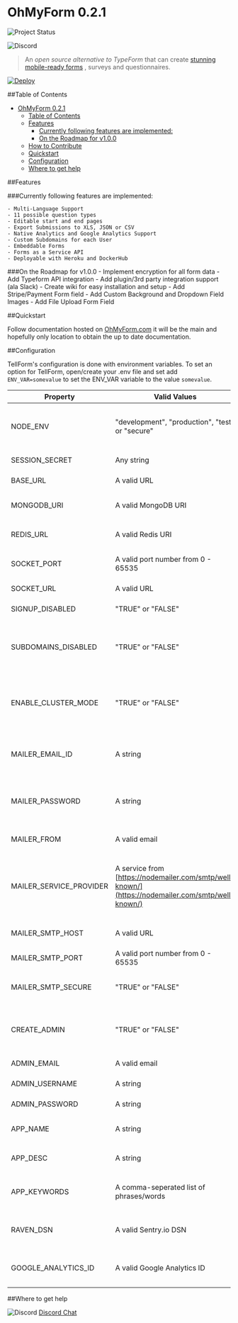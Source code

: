# OhMyForm 0.2.1


<!-- TODO: Code Shelter maybe. -->
<!-- [![Code Shelter](https://www.codeshelter.co/static/badges/badge-flat.svg)](https://www.codeshelter.co/) -->
<!-- TODO: Travis CI maybe. -->
<!-- [![Build Status](https://travis-ci.org/tellform/tellform.svg?branch=master)](https://travis-ci.org/tellform/tellform) -->
![Project Status](https://img.shields.io/badge/status-0.2.1-green.svg)
<!-- TODO: Codeacy maybe. -->
<!-- [![Codacy Badge](https://api.codacy.com/project/badge/Grade/3491e86eb7194308b8fc80711d736ede)](https://www.codacy.com/app/david-baldwin/tellform?utm_source=github.com&amp;utm_medium=referral&amp;utm_content=tellform/tellform&amp;utm_campaign=Badge_Grade) -->
<!--
Moving over to Discord so that I can manage things without hassle.
[![Gitter](https://badges.gitter.im/tellform/Lobby.svg)](https://gitter.im/tellform/Lobby?utm_source=badge&utm_medium=badge&utm_campaign=pr-badge)
-->
![Discord](https://img.shields.io/discord/595773457862492190.svg?label=Discord%20Chat)
> An *open source alternative to TypeForm* that can create [stunning mobile-ready forms](https://ohmyform.com/examples) , surveys and questionnaires.

[![Deploy](https://www.herokucdn.com/deploy/button.svg)](https://heroku.com/deploy?template=https://github.com/ohmyform/ohmyform/tree/production)

##Table of Contents  

<!-- TOC depthFrom:1 depthTo:6 withLinks:1 updateOnSave:1 orderedList:0 -->

- [OhMyForm 0.2.1](#ohmyform-021)
	- [Table of Contents](#table-of-contents)
	- [Features](#features)
		- [Currently following features are implemented:](#currently-following-features-are-implemented)
		- [On the Roadmap for v1.0.0](#on-the-roadmap-for-v100)
	- [How to Contribute](#how-to-contribute)
	- [Quickstart](#quickstart)
	- [Configuration](#configuration)
	- [Where to get help](#where-to-get-help)

<!-- /TOC -->

##Features

###Currently following features are implemented:

	- Multi-Language Support
	- 11 possible question types
	- Editable start and end pages
	- Export Submissions to XLS, JSON or CSV
	- Native Analytics and Google Analytics Support
	- Custom Subdomains for each User
	- Embeddable Forms
	- Forms as a Service API
	- Deployable with Heroku and DockerHub

###On the Roadmap for v1.0.0
	- Implement encryption for all form data
	- Add Typeform API integration
	- Add plugin/3rd party integration support (ala Slack)
	- Create wiki for easy installation and setup
	- Add Stripe/Payment Form field
	- Add Custom Background and Dropdown Field Images
	- Add File Upload Form Field


<!-- TODO: add a CONTRIBUTING.md.
##How to Contribute

Please checkout our CONTRIBUTING.md on ways to contribute to TellForm. -->

##Quickstart

Follow documentation hosted on [OhMyForm.com](https://OhMyForm.com/) it will be the main and hopefully only location to obtain the up to date documentation.

##Configuration

TellForm's configuration is done with environment variables. To set an option for TellForm, open/create your .env file and set add `ENV_VAR=somevalue` to set the ENV_VAR variable to the value `somevalue`.

| Property                | Valid Values                                           | Default Value                                                        | Description                                                                                                           | Required?                                  |
|-------------------------|--------------------------------------------------------|----------------------------------------------------------------------|-----------------------------------------------------------------------------------------------------------------------|--------------------------------------------|
| NODE_ENV                | "development", "production", "test" or "secure"        | development                                                          | Set which version of the app you want to run  (either secure/SSL, dev, prod or test)                                  | No                                         |
| SESSION_SECRET          | Any string                                             | CHANGE_ME_PLEASE                                                     | Value used to compute session hash                                                                                    | No                                         |
| BASE_URL                | A valid URL                                            | localhost:3000                                                       | URL where the admin panel will live                                                                                   | Yes                                        |
| MONGODB_URI             | A valid MongoDB URI                                    | localhost/mean                                                       | URI of the MONGODB server/db that your server will use                                                                | Yes                                        |
| REDIS_URL               | A valid Redis URI                                      | redis://127.0.0.1:6379                                               | URI of the Redis instance that your server will use                                                                   | Only if ENABLE_CLUSTER_MODE=TRUE           |
| SOCKET_PORT             | A valid port number from 0 - 65535                     | 20523                                                                | Port that your SocketIO server will bind to                                                                           | No                                         |
| SOCKET_URL              | A valid URL                                            | ws.tellform.com                                                      | Url that your SocketIO server will bind to                                                                            | No                                         |
| SIGNUP_DISABLED         | "TRUE" or "FALSE"                                      | FALSE                                                                | Set this flag to disable signups.                                                                                     | No                                         |
| SUBDOMAINS_DISABLED     | "TRUE" or "FALSE"                                      | FALSE                                                                | Set this flag to disable subdomains. (Useful if hosting behind an uncontrolled domain or without a wildcard SSL cert) | No                                         |
| ENABLE_CLUSTER_MODE     |  "TRUE" or "FALSE"                                     | FALSE                                                                | Disable support for running TellForm with pm2's cluster mode. Disabling this allows you to not run a Redis instance.  | No                                         |
| MAILER_EMAIL_ID         | A string                                               | N/A                                                                  | Username credential for the SMTP MAIL service used to send signup/verification/lost password emails.                  | Yes                                        |
| MAILER_PASSWORD         | A string                                               |                                                                      | Password credential for the SMTP MAIL service used to send signup/verification/lost password emails.                  | Yes                                        |
| MAILER_FROM             | A valid email                                          | noreply@tellform.com                                                 | Email address that all mail should be sent from.                                                                      | No                                         |
| MAILER_SERVICE_PROVIDER | A service from [https://nodemailer.com/smtp/well-known/](https://nodemailer.com/smtp/well-known/) |                                                                      | A "well-known" email service that is supported by nodemail. If MAILER_SMTP_HOST is enabled, this is ignored.          | Only if MAILER_SMTP_HOST is not set        |
| MAILER_SMTP_HOST        | A valid URL                                            |                                                                      | URL to the SMTP server of your choice                                                                                 | Only if MAILER_SERVICE_PROVIDER is not set |
| MAILER_SMTP_PORT        | A valid port number from 0 - 65535                     |                                                                      | Port of the SMTP server of your choice.                                                                               | Only if MAILER_SMTP_HOST is set            |
| MAILER_SMTP_SECURE      | "TRUE" or "FALSE"                                      | FALSE                                                                | Boolean that enables/disables SSL support for your SMTP client.                                                       | Only if MAILER_SMTP_HOST is set            |
| CREATE_ADMIN            | "TRUE" or "FALSE"                                      | FALSE                                                                | Setting this variable will create a admin user on startup with credentials as specified below                         | No                                         |
| ADMIN_EMAIL             | A valid email                                          | admin@admin.com                                                      | Email of generated admin user                                                                                         | No                                         |
| ADMIN_USERNAME          | A string                                               | root                                                                 | Username of generated admin user                                                                                      | No                                         |
| ADMIN_PASSWORD          | A string                                               | root                                                                 | Password of generated admin user                                                                                      | No                                         |
| APP_NAME                | A string                                               | TellForm                                                             | Sets the `<title>` property of your webapp.                                                                             | No                                         |
| APP_DESC                | A string                                               | Opensource form builder alternative to TypeForm                      | Sets the,property of your webapp.                                                                                     | No                                         |
| APP_KEYWORDS            | A comma-seperated list of phrases/words                | typeform, pdfs, forms, opensource, formbuilder, google forms, nodejs | Sets the value of the <meta> description attribute.                                                                   | No                                         |
| RAVEN_DSN               | A valid Sentry.io DSN                                  | N/A                                                                  | Set this to your Sentry.io Public DSN to enable remote logging                                                        | No                                         |
| GOOGLE_ANALYTICS_ID     | A valid Google Analytics ID                            | N/A                                                                  | Set this to your GA id to enable GA tracking on your TellForm instance                                                | No                                         | |

##Where to get help

![Discord](https://img.shields.io/discord/595773457862492190.svg?label=Discord%20Chat)
[Discord Chat](https://discord.gg/Y2TTePM)

<!-- TODO: Figure out how to generate that contributors table. -->
